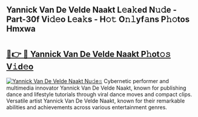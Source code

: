 ## Yannick Van De Velde Naakt L𝚎a𝚔ed N𝚞𝚍e - Part-30f Vi𝚍𝚎o L𝚎a𝚔s - H𝚘𝚝 O𝚗𝚕yf𝚊ns P𝚑𝚘tos Hmxwa

# <h2><a href="http://kfba77.oniu.top/?m=Yannick+Van+De+Velde+Naakt">🔗👉 🔴 Yannick Van De Velde Naakt P𝚑ot𝚘𝚜 V𝚒d𝚎o</a></h2>

[![Yannick Van De Velde Naakt Nu𝚍e𝚜](https://i.imgur.com/0qMVB7G.gif)](http://kfba77.oniu.top/?m=Yannick+Van+De+Velde+Naakt)
Cybernetic performer and multimedia innovator Yannick Van De Velde Naakt, known for publishing dance and lifestyle tutorials through viral dance moves and compact clips. Versatile artist Yannick Van De Velde Naakt, known for their remarkable abilities and achievements across various entertainment genres.  
